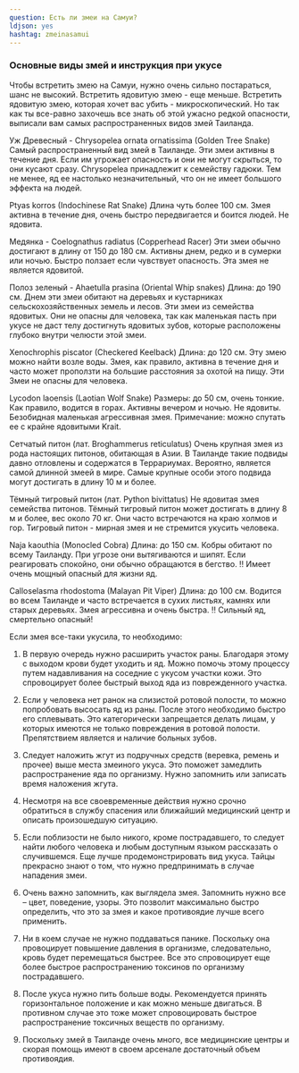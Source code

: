 ```yaml
---
question: Есть ли змеи на Самуи?
ldjson: yes
hashtag: zmeinasamui
---
```


### Основные виды змей и инструкция при укусе

Чтобы встретить змею на Самуи, нужно очень сильно постараться, шанс не высокий. Встретить ядовитую змею - еще меньше. Встретить ядовитую змею, которая хочет вас убить - микроскопический. Но так как ты все-равно захочешь все знать об этой ужасно редкой опасности, выписали вам самых распространенных видов змей Таиланда.



Уж Древесный - Chrysopelea ornata ornatissima (Golden Tree Snake)
Самый распространенный вид змей в Таиланде. Эти змеи активны в течение дня. Если им угрожает опасность и они не могут скрыться, то они кусают сразу. Chrysopelea принадлежит к семейству гадюки. Тем не менее, яд ее настолько незначительный, что он не имеет большого эффекта на людей.



Ptyas korros (Indochinese Rat Snake)
Длина чуть более 100 см. Змея активна в течение дня, очень быстро передвигается и боится людей. Не ядовита.



Медянка - Coelognathus radiatus (Copperhead Racer)
Эти змеи обычно достигают в длину от 150 до 180 см. Активны днем, редко и в сумерки или ночью. Быстро ползает если чувствует опасность. Эта змея не является ядовитой.



Полоз зеленый - Ahaetulla prasina (Oriental Whip snakes)
Длина: до 190 см. Днем эти змеи обитают на деревьях и кустарниках сельскохозяйственных земель и лесов. Эти змеи из семейства ядовитых. Они не опасны для человека, так как маленькая пасть при укусе не даст телу достигнуть ядовитых зубов, которые расположены глубоко внутри челюсти этой змеи.



Xenochrophis piscator (Checkered Keelback)
Длина: до 120 см. Эту змею можно найти возле воды. Змея, как правило, активна в течение дня и часто может проползти на большие расстояния за охотой на пищу. Эти Змеи не опасны для человека. 



Lycodon laoensis (Laotian Wolf Snake)
Размеры: до 50 см, очень тонкие. Как правило, водится в горах. Активны вечером и ночью. Не ядовиты. Безобидная маленькая агрессивная змея. Примечание: можно спутать ее с крайне ядовитыми Krait.



Сетчатый питон (лат. Broghammerus reticulatus)
Очень крупная змея из рода настоящих питонов, обитающая в Азии. В Таиланде такие подвиды давно отловлены и содержатся в Террариумах. Вероятно, является самой длинной змеей в мире. Самые крупные особи этого подвида могут достигать в длину 10 м и более.



Тёмный тигровый питон (лат. Python bivittatus)
Не ядовитая змея семейства питонов. Тёмный тигровый питон может достигать в длину 8 м и более, вес около 70 кг. Они часто встречаются на краю холмов и гор. Тигровый питон - мирная змея и не стремится укусить человека.



Naja kaouthia (Monocled Cobra)
Длина: до 150 см. Кобры обитают по всему Таиланду. При угрозе они вытягиваются и шипят. Если реагировать спокойно, они обычно обращаются в бегство. ‼️ Имеет очень мощный опасный для жизни яд.



Calloselasma rhodostoma (Malayan Pit Viper)
Длина: до 100 см. Водится во всем Таиланде и часто встречается в сухих листьях, камнях или старых деревьях. Змея агрессивна и очень быстра. ‼️ Сильный яд, смертельно опасный!

Если змея все-таки укусила, то необходимо:

1. В первую очередь нужно расширить участок раны. Благодаря этому с выходом крови будет уходить и яд. Можно помочь этому процессу путем надавливания на соседние с укусом участки кожи. Это спровоцирует более быстрый выход яда из поврежденного участка.

2. Если у человека нет ранок на слизистой ротовой полости, то можно попробовать высосать яд из раны. После этого необходимо быстро его сплевывать. Это категорически запрещается делать лицам, у которых имеются не только повреждения в ротовой полости. Препятствием является и наличие больных зубов.

3. Следует наложить жгут из подручных средств (веревка, ремень и прочее) выше места змеиного укуса. Это поможет замедлить распространение яда по организму. Нужно запомнить или записать время наложения жгута.

4. Несмотря на все своевременные действия нужно срочно обратиться в службу спасения или ближайший медицинский центр и описать произошедшую ситуацию.

5. Если поблизости не было никого, кроме пострадавшего, то следует найти любого человека и любым доступным языком рассказать о случившемся. Еще лучше продемонстрировать вид укуса. Тайцы прекрасно знают о том, что нужно предпринимать в случае нападения змеи.

6. Очень важно запомнить, как выглядела змея. Запомнить нужно все – цвет, поведение, узоры. Это позволит максимально быстро определить, что это за змея и какое противоядие лучше всего применить.

7. Ни в коем случае не нужно поддаваться панике. Поскольку она провоцирует повышение давления в организме, следовательно, кровь будет перемещаться быстрее. Все это спровоцирует еще более быстрое распространению токсинов по организму пострадавшего.

8. После укуса нужно пить больше воды. Рекомендуется принять горизонтальное положение и как можно меньше двигаться. В противном случае это тоже может спровоцировать быстрое распространение токсичных веществ по организму.

9. Поскольку змей в Таиланде очень много, все медицинские центры и скорая помощь имеют в своем арсенале достаточный объем противоядия.
